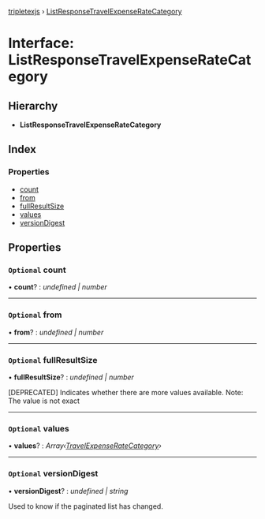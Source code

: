 [tripletexjs](../README.md) › [ListResponseTravelExpenseRateCategory](listresponsetravelexpenseratecategory.md)

# Interface: ListResponseTravelExpenseRateCategory

## Hierarchy

* **ListResponseTravelExpenseRateCategory**

## Index

### Properties

* [count](listresponsetravelexpenseratecategory.md#optional-count)
* [from](listresponsetravelexpenseratecategory.md#optional-from)
* [fullResultSize](listresponsetravelexpenseratecategory.md#optional-fullresultsize)
* [values](listresponsetravelexpenseratecategory.md#optional-values)
* [versionDigest](listresponsetravelexpenseratecategory.md#optional-versiondigest)

## Properties

### `Optional` count

• **count**? : *undefined | number*

___

### `Optional` from

• **from**? : *undefined | number*

___

### `Optional` fullResultSize

• **fullResultSize**? : *undefined | number*

[DEPRECATED] Indicates whether there are more values available. Note: The value is not exact

___

### `Optional` values

• **values**? : *Array‹[TravelExpenseRateCategory](../modules/travelexpenseratecategory.md)›*

___

### `Optional` versionDigest

• **versionDigest**? : *undefined | string*

Used to know if the paginated list has changed.
